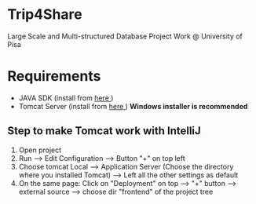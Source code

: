 # Trip4Share
Large Scale and Multi-structured Database Project Work @ University of Pisa

<h1> Requirements </h1>
<ul> 
    <li> JAVA SDK (install from <a href="https://www.oracle.com/java/technologies/downloads/"> here </a>) </li>
    <li> Tomcat Server (install from <a href="https://tomcat.apache.org/download-90.cgi"> here </a>) <strong> Windows installer is recommended</strong> </li>       
</ul>

<h2> Step to make Tomcat work with IntelliJ </h2>

<ol> 
    <li> Open project </li>
    <li> Run --> Edit Configuration --> Button "+" on top left </li> 
    <li> Choose tomcat Local --> Application Server (Choose the directory where you installed Tomcat) --> Left all the other settings as default </li>
    <li> On the same page: Click on "Deployment" on top --> "+" button --> external source --> choose dir "frontend" of the project tree </li>       
</ol>
